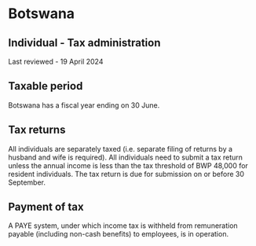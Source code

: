 # Botswana
## Individual - Tax administration
Last reviewed - 19 April 2024
## Taxable period
Botswana has a fiscal year ending on 30 June.
## Tax returns
All individuals are separately taxed (i.e. separate filing of returns by a husband and wife is required). All individuals need to submit a tax return unless the annual income is less than the tax threshold of BWP 48,000 for resident individuals. The tax return is due for submission on or before 30 September.
## Payment of tax
A PAYE system, under which income tax is withheld from remuneration payable (including non-cash benefits) to employees, is in operation.
